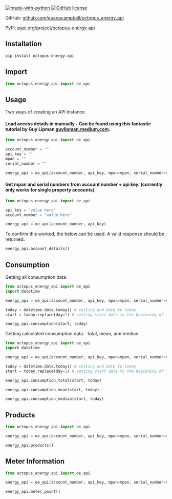 [![made-with-python](https://img.shields.io/badge/Made%20with-Python-1f425f.svg)](https://www.python.org/) [![GitHub license](https://img.shields.io/github/license/Naereen/StrapDown.js.svg)](https://github.com/Naereen/StrapDown.js/blob/master/LICENSE)

GitHub: [github.com/euanacampbell/octopus_energy_api](https://github.com/euanacampbell/octopus_energy_api)

PyPi: [pypi.org/project/octopus-energy-api](https://pypi.org/project/octopus-energy-api/)

## Installation

```bash
pip install octopus-energy-api
```

## Import

```python
from octopus_energy_api import oe_api
```

## Usage
Two ways of creating an API instance.

#### Load access details in manually - Can be found using this fantastic tutorial by Guy Lipman [guylipman.medium.com](https://guylipman.medium.com/accessing-your-octopus-smart-meter-data-3f3905ca8fec).

```python
from octopus_energy_api import oe_api

account_number = ""
api_key = ""
mpan = ""
serial_number = ""

energy_api = oe_api(account_number, api_key, mpan=mpan, serial_number=serial_number)
```

#### Get mpan and serial numbers from account number + api key. (currently only works for single property accounts)

```python
from octopus_energy_api import oe_api

api_key = "value here"
account_number = "value here"

energy_api = oe_api(account_number, api_key)
```

To confirm this worked, the below can be used. A valid response should be returned.

```python
energy_api.account_details()
```

## Consumption

Getting all consumption data.
```python
from octopus_energy_api import oe_api
import datetime

energy_api = oe_api(account_number, api_key, mpan=mpan, serial_number=serial_number)

today = datetime.date.today() # setting end date to today
start = today.replace(day=1) # setting start date to the beginning of the month

energy_api.consumption(start, today)
```

Getting calculated consumption data - total, mean, and median.
```python
from octopus_energy_api import oe_api
import datetime

energy_api = oe_api(account_number, api_key, mpan=mpan, serial_number=serial_number)

today = datetime.date.today() # setting end date to today
start = today.replace(day=1) # setting start date to the beginning of the month

energy_api.consumption_total(start, today)

energy_api.consumption_mean(start, today)

energy_api.consumption_median(start, today)
```

## Products

```python
from octopus_energy_api import oe_api

energy_api = oe_api(account_number, api_key, mpan=mpan, serial_number=serial_number)

energy_api.products()
```

## Meter Information

```python
from octopus_energy_api import oe_api

energy_api = oe_api(account_number, api_key, mpan=mpan, serial_number=serial_number)

energy_api.meter_point()
```